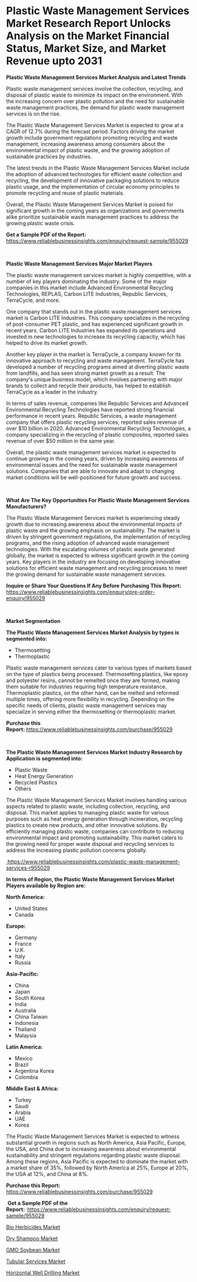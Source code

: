 <p><h1>Plastic Waste Management Services Market Research Report Unlocks Analysis on the Market Financial Status, Market Size, and Market Revenue upto 2031</h1></p><p><strong>Plastic Waste Management Services Market Analysis and Latest Trends</strong></p>
<p><p>Plastic waste management services involve the collection, recycling, and disposal of plastic waste to minimize its impact on the environment. With the increasing concern over plastic pollution and the need for sustainable waste management practices, the demand for plastic waste management services is on the rise.</p><p>The Plastic Waste Management Services Market is expected to grow at a CAGR of 12.7% during the forecast period. Factors driving the market growth include government regulations promoting recycling and waste management, increasing awareness among consumers about the environmental impact of plastic waste, and the growing adoption of sustainable practices by industries.</p><p>The latest trends in the Plastic Waste Management Services Market include the adoption of advanced technologies for efficient waste collection and recycling, the development of innovative packaging solutions to reduce plastic usage, and the implementation of circular economy principles to promote recycling and reuse of plastic materials.</p><p>Overall, the Plastic Waste Management Services Market is poised for significant growth in the coming years as organizations and governments alike prioritize sustainable waste management practices to address the growing plastic waste crisis.</p></p>
<p><strong>Get a Sample PDF of the Report:&nbsp;</strong> <a href="https://www.reliablebusinessinsights.com/enquiry/request-sample/955029">https://www.reliablebusinessinsights.com/enquiry/request-sample/955029</a></p>
<p>&nbsp;</p>
<p><strong>Plastic Waste Management Services Major Market Players</strong></p>
<p><p>The plastic waste management services market is highly competitive, with a number of key players dominating the industry. Some of the major companies in this market include Advanced Environmental Recycling Technologies, REPLAS, Carbon LITE Industries, Republic Services, TerraCycle, and more.</p><p>One company that stands out in the plastic waste management services market is Carbon LITE Industries. This company specializes in the recycling of post-consumer PET plastic, and has experienced significant growth in recent years. Carbon LITE Industries has expanded its operations and invested in new technologies to increase its recycling capacity, which has helped to drive its market growth.</p><p>Another key player in the market is TerraCycle, a company known for its innovative approach to recycling and waste management. TerraCycle has developed a number of recycling programs aimed at diverting plastic waste from landfills, and has seen strong market growth as a result. The company's unique business model, which involves partnering with major brands to collect and recycle their products, has helped to establish TerraCycle as a leader in the industry.</p><p>In terms of sales revenue, companies like Republic Services and Advanced Environmental Recycling Technologies have reported strong financial performance in recent years. Republic Services, a waste management company that offers plastic recycling services, reported sales revenue of over $10 billion in 2020. Advanced Environmental Recycling Technologies, a company specializing in the recycling of plastic composites, reported sales revenue of over $50 million in the same year.</p><p>Overall, the plastic waste management services market is expected to continue growing in the coming years, driven by increasing awareness of environmental issues and the need for sustainable waste management solutions. Companies that are able to innovate and adapt to changing market conditions will be well-positioned for future growth and success.</p></p>
<p>&nbsp;</p>
<p><strong>What Are The Key Opportunities For Plastic Waste Management Services Manufacturers?</strong></p>
<p><p>The Plastic Waste Management Services market is experiencing steady growth due to increasing awareness about the environmental impacts of plastic waste and the growing emphasis on sustainability. The market is driven by stringent government regulations, the implementation of recycling programs, and the rising adoption of advanced waste management technologies. With the escalating volumes of plastic waste generated globally, the market is expected to witness significant growth in the coming years. Key players in the industry are focusing on developing innovative solutions for efficient waste management and recycling processes to meet the growing demand for sustainable waste management services.</p></p>
<p><strong>Inquire or Share Your Questions If Any Before Purchasing This Report:</strong> <a href="https://www.reliablebusinessinsights.com/enquiry/pre-order-enquiry/955029">https://www.reliablebusinessinsights.com/enquiry/pre-order-enquiry/955029</a></p>
<p>&nbsp;</p>
<p><strong>Market Segmentation</strong></p>
<p><strong>The Plastic Waste Management Services Market Analysis by types is segmented into:</strong></p>
<p><ul><li>Thermosetting</li><li>Thermoplastic</li></ul></p>
<p><p>Plastic waste management services cater to various types of markets based on the type of plastics being processed. Thermosetting plastics, like epoxy and polyester resins, cannot be remelted once they are formed, making them suitable for industries requiring high temperature resistance. Thermoplastic plastics, on the other hand, can be melted and reformed multiple times, offering more flexibility in recycling. Depending on the specific needs of clients, plastic waste management services may specialize in serving either the thermosetting or thermoplastic market.</p></p>
<p><strong>Purchase this Report:&nbsp;</strong><a href="https://www.reliablebusinessinsights.com/purchase/955029">https://www.reliablebusinessinsights.com/purchase/955029</a></p>
<p>&nbsp;</p>
<p><strong>The Plastic Waste Management Services Market Industry Research by Application is segmented into:</strong></p>
<p><ul><li>Plastic Waste</li><li>Heat Energy Generation</li><li>Recycled Plastics</li><li>Others</li></ul></p>
<p><p>The Plastic Waste Management Services Market involves handling various aspects related to plastic waste, including collection, recycling, and disposal. This market applies to managing plastic waste for various purposes such as heat energy generation through incineration, recycling plastics to create new products, and other innovative solutions. By efficiently managing plastic waste, companies can contribute to reducing environmental impact and promoting sustainability. This market caters to the growing need for proper waste disposal and recycling services to address the increasing plastic pollution concerns globally.</p></p>
<p><a href="https://www.reliablebusinessinsights.com/plastic-waste-management-services-r955029">&nbsp;https://www.reliablebusinessinsights.com/plastic-waste-management-services-r955029</a></p>
<p><strong>In terms of Region, the Plastic Waste Management Services Market Players available by Region are:</strong></p>
<p>
    <p> <strong> North America: </strong>
        <ul>
            <li>United States</li>
            <li>Canada</li>
        </ul>
        </p> 
    <p> <strong> Europe: </strong>
        <ul>
            <li>Germany</li>
            <li>France</li>
            <li>U.K.</li>
            <li>Italy</li>
            <li>Russia</li>
        </ul>
        </p> 
    <p> <strong> Asia-Pacific: </strong>
        <ul>
            <li>China</li>
            <li>Japan</li>
            <li>South Korea</li>
            <li>India</li>
            <li>Australia</li>
            <li>China Taiwan</li>
            <li>Indonesia</li>
            <li>Thailand</li>
            <li>Malaysia</li>
        </ul>
        </p> 
    <p> <strong> Latin America: </strong>
        <ul>
            <li>Mexico</li>
            <li>Brazil</li>
            <li>Argentina Korea</li>
            <li>Colombia</li>
        </ul>
        </p> 
    <p> <strong> Middle East & Africa: </strong>
        <ul>
            <li>Turkey</li>
            <li>Saudi</li>
            <li>Arabia</li>
            <li>UAE</li>
            <li>Korea</li>
        </ul>
    </p>
    </p>
<p><p>The Plastic Waste Management Services Market is expected to witness substantial growth in regions such as North America, Asia Pacific, Europe, the USA, and China due to increasing awareness about environmental sustainability and stringent regulations regarding plastic waste disposal. Among these regions, Asia Pacific is expected to dominate the market with a market share of 35%, followed by North America at 25%, Europe at 20%, the USA at 12%, and China at 8%.</p></p>
<p><strong>Purchase this Report: </strong><a href="https://www.reliablebusinessinsights.com/purchase/955029">https://www.reliablebusinessinsights.com/purchase/955029</a></p>
<p>&nbsp;<strong>Get a Sample PDF of the Report:&nbsp;&nbsp;</strong><a href="https://www.reliablebusinessinsights.com/enquiry/request-sample/955029">https://www.reliablebusinessinsights.com/enquiry/request-sample/955029</a></p>
<p><strong></strong></p>
<p><p><a href="https://www.linkedin.com/pulse/bio-herbicides-market-outlook-forecast-from-2024-2031-mkt-nova-spb1f?trackingId=rZVVHVxzSl2QGJ0cQZ4vDA%3D%3D">Bio Herbicides Market</a></p><p><a href="https://www.linkedin.com/pulse/dry-shampoo-market-report-product-type-sprayothers-end-fh4ee?trackingId=y0HkvMuSQT%2BgMpzOwznfgg%3D%3D">Dry Shampoo Market</a></p><p><a href="https://www.linkedin.com/pulse/gmo-soybean-market-global-share-ranking-overall-sales-lcl7f?trackingId=ri8pBSiDQbyt56JuK0eStw%3D%3D">GMO Soybean Market</a></p><p><a href="https://github.com/xphhkedv5/Market-Research-Report-List-1/blob/main/tubular-services-market.md">Tubular Services Market</a></p><p><a href="https://github.com/sofayahoo2023/Market-Research-Report-List-5/blob/main/horizontal-well-drilling-market.md">Horizontal Well Drilling Market</a></p></p>